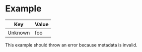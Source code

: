 # Example

| Key     | Value |
| ------- | ----- |
| Unknown | foo   |

This example should throw an error because metadata is invalid.
